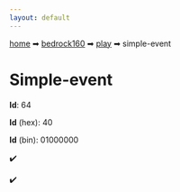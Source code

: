 ```yaml
---
layout: default
---
```


[home](/) ➡ [bedrock160](/protocol/bedrock160) ➡ [play](/protocol/bedrock160/play) ➡ simple-event

# Simple-event

**Id**: 64

**Id** (hex): 40

**Id** (bin): 01000000

✔️

✔️


